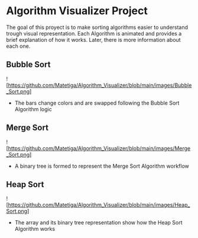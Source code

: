 # Algorithm Visualizer Project 
The goal of this proyect is to make sorting algorithms easier to understand trough visual representation.
Each Algorithm is animated and provides a brief explanation of how it works. 
Later, there is more information about each one.

## Bubble Sort 
![https://github.com/Matetiga/Algorithm_Visualizer/blob/main/images/Bubble_Sort.png]
- The bars change colors and are swapped following the Bubble Sort Algorithm logic

## Merge Sort 
![https://github.com/Matetiga/Algorithm_Visualizer/blob/main/images/Merge_Sort.png]
- A binary tree is formed to represent the Merge Sort Algorithm workflow

## Heap Sort
![https://github.com/Matetiga/Algorithm_Visualizer/blob/main/images/Heap_Sort.png]
- The array and its binary tree representation show how the Heap Sort Algorithm works

